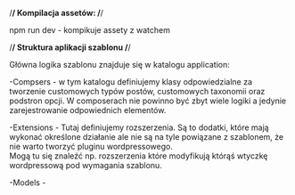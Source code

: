 /******************************************************************************/
Kompilacja assetów:
/******************************************************************************/

npm run dev - kompikuje assety z watchem

/******************************************************************************/
Struktura aplikacji szablonu
/******************************************************************************/

Główna logika szablonu znajduje się w katalogu application:

-Compsers - w tym katalogu definiujemy klasy odpowiedzialne za tworzenie customowych typów postów,
            customowych taxonomii oraz podstron opcji. W composerach nie powinno być zbyt wiele logiki
            a jedynie zarejestrowanie odpowiednich elementów.

-Extensions - Tutaj definiujemy rozszerzenia. Są to dodatki, które mają wykonać określone działanie
            ale nie są na tyle powiązane z szablonem, że nie warto tworzyć pluginu wordpressowego.  
            Mogą tu się znaleźć np. rozszerzenia które modyfikują którąś wtyczkę wordpressową pod wymagania szablonu.

 -Models -
